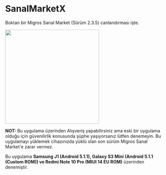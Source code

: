 # SanalMarketX
Boktan bir Migros Sanal Market (Sürüm 2.3.5) canlandırması işte.

<img src="https://i.ibb.co/ym944gHQ/Samsung-Galaxy-S-III-mini-1.png" height="300" /></a>

**NOT:** Bu uygulama üzerinden Alışveriş yapabilirsiniz ama eski bir uygulama olduğu için güvenilirlik konusunda şüphe yaşıyorsanız lütfen denemeyin.
Bu uygulamayı yüklemek cihazınızda yüklü olan son sürüm Migros Sanal Market'e zarar vermez.
 
Bu uygulama **Samsung J1 (Android 5.1.1), Galaxy S3 Mini (Android 5.1.1 (Custom ROM)) ve Redmi Note 10 Pro (MIUI 14 EU ROM)** üzerinden denemiştir. 
